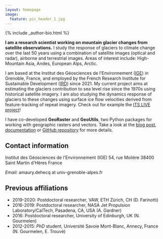 ```yaml
---
layout: homepage
image:
  feature: pic_header_1.jpg
---
```


<footer role="contentinfo">
  <div class="article-author-bottom">
    {% include _author-bio.html %}
  </div>
</footer>


**I am a research scientist working on mountain glacier changes from satellite observations.** I study the response of glaciers to climate change over the last 50 years using a combination of satellite images (optical and radar), airborne and terrestrial images. Areas of interest include: High-Mountain Asia, Andes, European Alps, Arctic. 

I am based at the Institut des Géosciences de l'Environnement ([IGE](http://www.ige-grenoble.fr/)) in Grenoble, France, and employed by the French Research Institute for Sustainable Development ([IRD](www.ird.fr)) since 2021. My current project aims at estimating the glaciers contribution to sea level rise since the 1970s using historical satellite imagery. I am also studying the dynamics response of glaciers to these changes using surface ice flow velocities derived from feature-tracking of repeat imagery. Check out for example the [ITS LIVE project](https://its-live.jpl.nasa.gov/)!

I have co-developed **GeoRaster** and **GeoUtils**, two Python packages for working with geographic rasters and vectors. Take a look at the [blog post](georaster-released), [documentation](http://georaster.readthedocs.io/en/latest/) or [GitHub repository](https://github.com/geoutils/georaster) for more details.

## Contact information

Institut des Géosciences de l'Environnement (IGE)
54, rue Molière
38400 Saint Martin d'Hères
France

*Email:* amaury.dehecq at univ-grenoble-alpes.fr 

## Previous affiliations

* 2019-2020: Postdoctoral researcher, VAW, ETH Zürich, CH (D. Farinotti)
* 2016-2019: Postdoctoral researcher, NASA Jet Propulsion Laboratory/CalTech, Pasadena, CA, USA  (A. Gardner) 
* 2016: Postdoctoral researcher, University of Edinburgh, UK  (N. Gourmelen) 
* 2012-2015: *PhD* student, Université Savoie Mont-Blanc, Annecy, France  (N. Gourmelen, E. Trouvé) 
